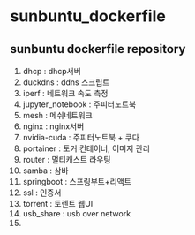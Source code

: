 # sunbuntu_dockerfile
## sunbuntu dockerfile repository
<ol>
	<li>dhcp : dhcp서버</li>
	<li>duckdns : ddns 스크립트</li>
	<li>iperf : 네트워크 속도 측정</li>
	<li>jupyter_notebook : 주피터노트북</li>
	<li>mesh : 메쉬네트워크</li>
	<li>nginx : nginx서버</li>
	<li>nvidia-cuda : 주피터노트북 + 쿠다</li>
	<li>portainer : 토커 컨테이너, 이미지 관리</li>
	<li>router : 멀티캐스트 라우팅</li>
	<li> samba : 삼바</li>
	<li> springboot : 스프링부트+리액트</li>
	<li>ssl : 인증서</li>
	<li>torrent : 토렌트 웹UI</li>
	<li>usb_share : usb over network</li>
	<li></li>	
</ol>
